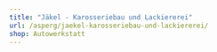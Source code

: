 ```yaml
---
title: "Jäkel - Karosseriebau und Lackiererei"
url: /asperg/jaekel-karosseriebau-und-lackiererei/
shop: Autowerkstatt
---
```

